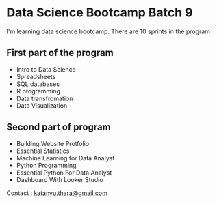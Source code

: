 # Data Science Bootcamp Batch 9

I'm learning data science bootcamp. There are 10 sprints in the program

## First part of the program

- Intro to Data Science
- Spreadsheets
- SQL databases
- R programming
- Data transfromation
- Data Visualization

## Second part of program

- Building Website Protfolio
- Essential Statistics
- Machine Learning for Data Analyst
- Python Programming
- Essential Python For Data Analyst
- Dashboard With Looker Studio

Contact : katanyu.thara@gmail.com
